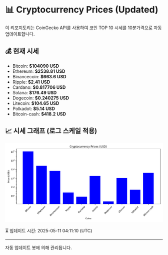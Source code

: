 
# 📊 Cryptocurrency Prices (Updated)

이 리포지토리는 CoinGecko API를 사용하여 코인 TOP 10 시세를 10분가격으로 자동 업데이트합니다.

## 💰 현재 시세
- Bitcoin: **$104090 USD**
- Ethereum: **$2538.81 USD**
- Binancecoin: **$663.6 USD**
- Ripple: **$2.41 USD**
- Cardano: **$0.817706 USD**
- Solana: **$176.49 USD**
- Dogecoin: **$0.240275 USD**
- Litecoin: **$104.65 USD**
- Polkadot: **$5.14 USD**
- Bitcoin-cash: **$418.2 USD**

## 📈 시세 그래프 (로그 스케일 적용)
![Crypto Prices](crypto_prices.png)

⏳ 업데이트 시간: 2025-05-11 04:11:10 (UTC)

---
자동 업데이트 봇에 의해 관리됩니다.
